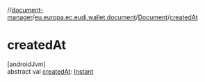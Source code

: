 //[document-manager](../../../index.md)/[eu.europa.ec.eudi.wallet.document](../index.md)/[Document](index.md)/[createdAt](created-at.md)

# createdAt

[androidJvm]\
abstract
val [createdAt](created-at.md): [Instant](https://developer.android.com/reference/kotlin/java/time/Instant.html)
